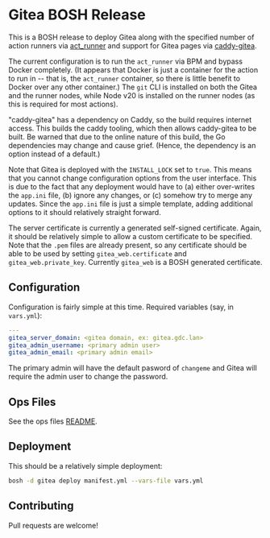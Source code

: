 # Gitea BOSH Release

This is a BOSH release to deploy Gitea along with the specified number of action runners via [act_runner](https://gitea.com/gitea/act_runner) and support for Gitea pages via [caddy-gitea](https://github.com/42wim/caddy-gitea).

The current configuration is to run the `act_runner` via BPM and bypass Docker completely. (It appears that Docker is just a container for the action to run in -- that is, the `act_runner` container, so there is little benefit to Docker over any other container.) The `git` CLI is installed on both the Gitea and the runner nodes, while Node v20 is installed on the runner nodes (as this is required for most actions).

"caddy-gitea" has a dependency on Caddy, so the build requires internet access. This builds the caddy tooling, which then allows caddy-gitea to be built. Be warned that due to the online nature of this build, the Go dependencies may change and cause grief. (Hence, the dependency is an option instead of a default.)

Note that Gitea is deployed with the `INSTALL_LOCK` set to `true`. This means that you cannot change configuration options from the user interface. This is due to the fact that any deployment would have to (a) either over-writes the `app.ini` file, (b) ignore any changes, or (c) somehow try to merge any updates. Since the `app.ini` file is just a simple template, adding additional options to it should relatively straight forward.

The server certificate is currently a generated self-signed certificate. Again, it should be relatively simple to allow a custom certificate to be specified. Note that the `.pem` files are already present, so any certificate should be able to be used by setting `gitea_web.certificate` and `gitea_web.private_key`. Currently `gitea_web` is a BOSH generated certificate.

## Configuration

Configuration is fairly simple at this time. Required variables (say, in `vars.yml`):

```yaml
---
gitea_server_domain: <gitea domain, ex: gitea.gdc.lan>
gitea_admin_username: <primary admin user>
gitea_admin_email: <primary admin email>
```

The primary admin will have the default pasword of `changeme` and Gitea will require the admin user to change the password.

## Ops Files

See the ops files [README](ops/README.md).

## Deployment

This should be a relatively simple deployment:

```bash
bosh -d gitea deploy manifest.yml --vars-file vars.yml
```

## Contributing

Pull requests are welcome!

